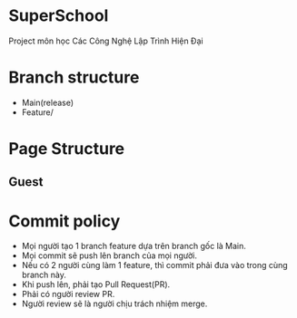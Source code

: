 # SuperSchool
Project môn học Các Công Nghệ Lập Trình Hiện Đại

# Branch structure
- Main(release)
- Feature/

# Page Structure
## Guest

# Commit policy
- Mọi người tạo 1 branch feature dựa trên branch gốc là Main.
- Mọi commit sẽ push lên branch của mọi người.
- Nếu có 2 người cùng làm 1 feature, thì commit phải đưa vào trong cùng branch này.
- Khi push lên, phải tạo Pull Request(PR).
- Phải có người review PR.
- Người review sẽ là người chịu trách nhiệm merge.
